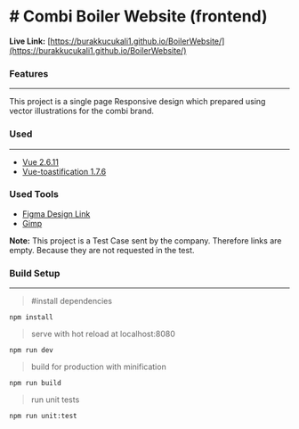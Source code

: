 # # Combi Boiler Website (frontend)
**Live Link:** [https://burakkucukali1.github.io/BoilerWebsite/](https://burakkucukali1.github.io/BoilerWebsite/)

### Features
<hr>
This project is a single page  Responsive design which prepared using vector illustrations for the combi brand.


### Used
<hr>

 - [Vue 2.6.11](https://github.com/vuejs/vue)
 - [Vue-toastification 1.7.6](https://github.com/Maronato/vue-toastification)

### Used Tools
 - [Figma Design Link](https://www.figma.com/file/Jr3HBPJ1FxbMea1MjElbzy/combiBoilerWebSite?node-id=0%3A1)
 - [Gimp](https://www.gimp.org/)
	
 
 
 **Note:** 
 This project is a Test Case sent by the company. Therefore links are empty. Because they are not requested in the test.
 
 
 
 
### Build Setup
<hr>

   > #install dependencies
 
    npm install
>serve with hot reload at localhost:8080

    npm run dev
>build for production with minification

    npm run build
>run unit tests

    npm run unit:test
    
